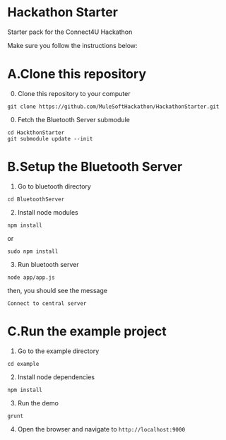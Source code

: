 Hackathon Starter
================

Starter pack for the Connect4U Hackathon

Make sure you follow the instructions below:

A.Clone this repository
=======================

0. Clone this repository to your computer
```
git clone https://github.com/MuleSoftHackathon/HackathonStarter.git
```

0. Fetch the Bluetooth Server submodule
```
cd HackthonStarter
git submodule update --init
```

B.Setup the Bluetooth Server
==================================

1. Go to bluetooth directory
  ```
  cd BluetoothServer
  ```

2. Install node modules
  ```
  npm install
  ```
  or
  ```
  sudo npm install
  ```

3. Run bluetooth server
  ```
  node app/app.js
  ```
  then, you should see the message
  ```
  Connect to central server
  ```

C.Run the example project
====================

1. Go to the example directory
```
cd example
```
2. Install node dependencies
```
npm install
```
3. Run the demo
```
grunt
```
4. Open the browser and navigate to `http://localhost:9000`
